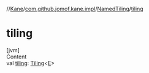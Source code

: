 //[Kane](../../index.md)/[com.github.jomof.kane.impl](../index.md)/[NamedTiling](index.md)/[tiling](tiling.md)



# tiling  
[jvm]  
Content  
val [tiling](tiling.md): [Tiling](../-tiling/index.md)<[E](index.md)>  



